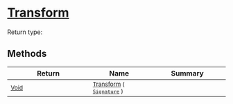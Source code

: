 # [Transform](./Map-100663623.md)


Return type:
## Methods

| Return | Name | Summary | 
| --- | --- | --- | 
| <sub>[Void](https://docs.microsoft.com/en-us/dotnet/api/System.Void)</sub><img width=200/>| <sub>[Transform](./Map-100663623.md) ( [`Signature`](./../../Signature.md) )</sub>| <sub></sub><img width=200/>| <br>


